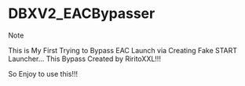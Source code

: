 # DBXV2_EACBypasser

> [!NOTE]
> This is My First Trying to Bypass EAC Launch via Creating Fake START Launcher... This Bypass Created by RiritoXXL!!!

So Enjoy to use this!!!
